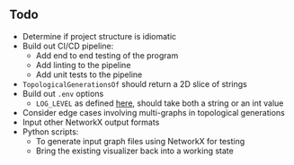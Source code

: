 ## Todo

* Determine if project structure is idiomatic
* Build out CI/CD pipeline:
    * Add end to end testing of the program
    * Add linting to the pipeline
    * Add unit tests to the pipeline
* `TopologicalGenerationsOf` should return a 2D slice of strings
* Build out `.env` options
    * `LOG_LEVEL` as defined [here](https://pkg.go.dev/golang.org/x/exp/slog#Level), should take both a string or an int value
* Consider edge cases involving multi-graphs in topological generations
* Input other NetworkX output formats
* Python scripts:
    * To generate input graph files using NetworkX for testing
    * Bring the existing visualizer back into a working state
